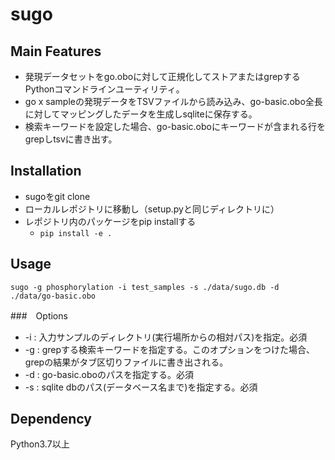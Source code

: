 # sugo

## Main Features

- 発現データセットをgo.oboに対して正規化してストアまたはgrepするPythonコマンドラインユーティリティ。
- go x sampleの発現データをTSVファイルから読み込み、go-basic.obo全長に対してマッピングしたデータを生成しsqliteに保存する。
- 検索キーワードを設定した場合、go-basic.oboにキーワードが含まれる行をgrepしtsvに書き出す。

## Installation

- sugoをgit clone
- ローカルレポジトリに移動し（setup.pyと同じディレクトリに）
- レポジトリ内のパッケージをpip installする
    - ```pip install -e . ```


## Usage

```
sugo -g phosphorylation -i test_samples -s ./data/sugo.db -d ./data/go-basic.obo
```


###　Options

- -i : 入力サンプルのディレクトリ(実行場所からの相対パス)を指定。必須
- -g : grepする検索キーワードを指定する。このオプションをつけた場合、grepの結果がタブ区切りファイルに書き出される。
- -d : go-basic.oboのパスを指定する。必須
- -s : sqlite dbのパス(データベース名まで)を指定する。必須

## Dependency

Python3.7以上
